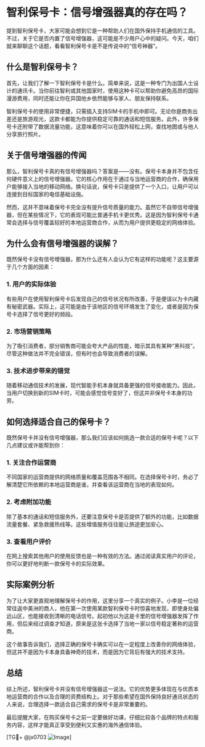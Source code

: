 # 智利保号卡：信号增强器真的存在吗？

提到智利保号卡，大家可能会想到它是一种帮助人们在国外保持手机通信的工具。不过，关于它是否内置了信号增强器，这可能是不少用户心中的疑问。今天，咱们就来聊聊这个话题，看看智利保号卡是不是传说中的“信号神器”。

## 什么是智利保号卡？

首先，让我们了解一下智利保号卡是什么。简单来说，这是一种专门为出国人士设计的通讯卡。当你前往智利或其他国家时，使用这种卡可以帮助你避免高昂的国际漫游费用，同时还能让你在异国他乡依然能够与家人、朋友保持联系。

智利保号卡的使用非常便捷，只需插入支持SIM卡的手机中即可。无论你是商务出差还是旅游观光，这款卡都能为你提供稳定可靠的通话和短信服务。此外，许多保号卡还附带了数据流量功能，这意味着你可以在国外轻松上网，查找地图或与他人分享旅行照片。

## 关于信号增强器的传闻

那么，智利保号卡真的有信号增强器吗？答案是——没有。保号卡本身并不包含任何硬件意义上的信号增强器。它的核心作用在于通过与当地运营商的合作，确保用户能够接入当地的移动网络。换句话说，保号卡只是提供了一个入口，让用户可以连接到目标国家的电信基础设施。

然而，这并不意味着保号卡完全没有提升信号质量的能力。虽然它不自带信号增强器，但在某些情况下，它的表现可能比普通手机卡更优秀。这是因为智利保号卡通常会选择与信号覆盖较好的本地运营商合作，从而为用户提供更稳定的网络体验。

## 为什么会有信号增强器的误解？

既然保号卡没有信号增强器，那为什么还有人会认为它有这样的功能呢？这主要源于几个方面的因素：

### 1. 用户的实际体验
有些用户在使用智利保号卡后发现自己的信号状况有所改善，于是便误以为卡内藏有秘密武器。实际上，这可能是由于该地区的信号环境发生了变化，或者是因为保号卡选择了信号更好的频段。

### 2. 市场营销策略
为了吸引消费者，部分销售商可能会夸大产品的性能，暗示其具有某种“黑科技”。尽管这种做法并不完全错误，但有时也会导致消费者的误解。

### 3. 技术进步带来的错觉
随着移动通信技术的发展，现代智能手机本身就具备更强的信号接收能力。因此，当用户切换到新的SIM卡时，可能会感觉信号变好了，但这并非保号卡本身的功劳。

## 如何选择适合自己的保号卡？

既然保号卡并没有信号增强器，那么我们应该如何挑选一款合适的保号卡呢？以下几点建议或许能帮到你：

### 1. 关注合作运营商
不同国家的运营商提供的网络质量和覆盖范围各不相同。在选择保号卡时，务必了解清楚它所依赖的本地运营商是谁，并查看该运营商在当地的表现如何。

### 2. 考虑附加功能
除了基本的通话和短信服务外，还要注意保号卡是否提供了额外的功能，比如数据流量套餐、紧急救援热线等。这些增值服务往往能让旅途更加安心。

### 3. 查看用户评价
在网上搜索其他用户的使用反馈也是一种有效的方法。通过阅读真实用户的评论，你可以更好地判断一款保号卡的实际效果。

## 实际案例分析

为了让大家更直观地理解保号卡的作用，这里分享一个真实的例子。小李是一位经常往返中美洲的商人，他在第一次使用某款智利保号卡时惊喜地发现，即使身处偏远山区，也能接收到清晰的电话信号。起初他以为这是卡里的信号增强器发挥了作用，但后来经过调查才知道，原来是这张卡选择了当地一家以信号稳定著称的运营商。

这个故事告诉我们，选择正确的保号卡确实可以在一定程度上改善你的网络体验，但这并不是因为卡本身具备神奇的技术，而是因为它背后有强大的技术支持。

## 总结

综上所述，智利保号卡并没有信号增强器这一说法。它的优势更多体现在与优质本地运营商的合作以及合理的资费结构上。对于那些希望在国外保持良好通讯状态的人来说，合理选择一款适合自己需求的保号卡是非常重要的。

最后提醒大家，在购买保号卡之前一定要做好功课，仔细比较各个品牌的特点和服务内容，这样才能真正享受到便利又实惠的海外通信体验。

[TG💪+ @jx0703 ![Image](https://github.com/user-attachments/assets/dbca1d08-cadb-493c-b0ec-ad6f7a83f270)]